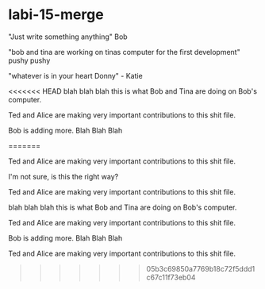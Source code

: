 # labi-15-merge

"Just write something anything" Bob  

"bob and tina are working on tinas computer for the first development"
pushy pushy

"whatever is in your heart Donny" - Katie

<<<<<<< HEAD
blah blah blah this is what Bob and Tina are doing on Bob's computer. 

Ted and Alice are making very important contributions to this shit file.

Bob is adding more. Blah Blah Blah

=======


Ted and Alice are making very important contributions to this shit file.


I'm not sure, is this the right way?


Ted and Alice are making very important contributions to this shit file.

blah blah blah this is what Bob and Tina are doing on Bob's computer. 

Ted and Alice are making very important contributions to this shit file.


Bob is adding more. Blah Blah Blah


Ted and Alice are making very important contributions to this shit file.

>>>>>>> 05b3c69850a7769b18c72f5ddd1c67c11f73eb04

